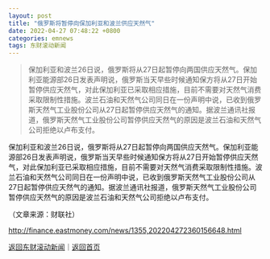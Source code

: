 ```yaml
---
layout: post
title: "俄罗斯将暂停向保加利亚和波兰供应天然气"
date: 2022-04-27 07:48:22 +0800
categories: emnews
tags: 东财滚动新闻
---
```

> 保加利亚和波兰26日说，俄罗斯将从27日起暂停向两国供应天然气。保加利亚能源部26日发表声明说，俄罗斯当天早些时候通知保方将从27日开始暂停供应天然气，对此保加利亚已采取相应措施，目前不需要对天然气消费采取限制性措施。波兰石油和天然气公司同日在一份声明中说，已收到俄罗斯天然气工业股份公司从27日起暂停供应天然气的通知。据波兰通讯社报道，俄罗斯天然气工业股份公司暂停供应天然气的原因是波兰石油和天然气公司拒绝以卢布支付。

<p>保加利亚和波兰26日说，俄罗斯将从27日起暂停向两国供应天然气。保加利亚能源部26日发表声明说，俄罗斯当天早些时候通知保方将从27日开始暂停供应天然气，对此保加利亚已采取相应措施，目前不需要对天然气消费采取限制性措施。波兰石油和天然气公司同日在一份声明中说，已收到俄罗斯天然气工业股份公司从27日起暂停供应天然气的通知。据波兰通讯社报道，俄罗斯天然气工业股份公司暂停供应天然气的原因是波兰石油和天然气公司拒绝以卢布支付。</p><p class="em_media">（文章来源：财联社）</p>

<http://finance.eastmoney.com/news/1355,202204272360156648.html>

[返回东财滚动新闻](//finews.withounder.com/emnews/)｜[返回首页](//finews.withounder.com/)